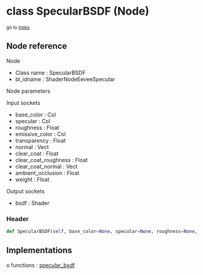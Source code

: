 # class SpecularBSDF (Node)

<sub>go to [index](/docs/index.md)</sub>

## Node reference

Node
 - Class name : SpecularBSDF
 - bl_idname : ShaderNodeEeveeSpecular

Node parameters

Input sockets
 - base_color : Col
 - specular : Col
 - roughness : Float
 - emissive_color : Col
 - transparency : Float
 - normal : Vect
 - clear_coat : Float
 - clear_coat_roughness : Float
 - clear_coat_normal : Vect
 - ambient_occlusion : Float
 - weight : Float

Output sockets
 - bsdf : Shader

### Header

``` python
def SpecularBSDF(self, base_color=None, specular=None, roughness=None, emissive_color=None, transparency=None, normal=None, clear_coat=None, clear_coat_roughness=None, clear_coat_normal=None, ambient_occlusion=None, node_label=None, node_color=None):
```

## Implementations

o functions : [specular_bsdf](/docs/Shader_classes/GLOBAL.md#specular_bsdf)

